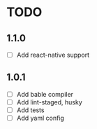 # TODO

## 1.1.0

- [ ] Add react-native support

## 1.0.1

- [ ] Add bable compiler
- [ ] Add lint-staged, husky
- [ ] Add tests
- [ ] Add yaml config
